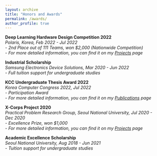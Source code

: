 ```yaml
---
layout: archive
title: "Honors and Awards"
permalink: /awards/
author_profile: true
---
```

**Deep Learning Hardware Design Competition 2022**  
*Polaris, Korea, Feb 2022 - Jul 2022*  
    - *2nd Place out of 111 Teams, won $2,000 (Nationwide Competition)*  
    - *For more detailed information, you can find it on my [Projects](https://sunho001215.github.io/projects/) page*
  
**Industrial Scholarship**  
*Samsung Electronics Device Solutions, Mar 2020 - Jun 2022*  
    - *Full tuition support for undergraduate studies*
  
**KCC Undergraduate Thesis Award 2022**  
*Korea Computer Congress 2022, Jul 2022*  
    - *Participation Award*  
    - *For more detailed information, you can find it on my [Publications](https://sunho001215.github.io/publications/) page*
  
**X-Corps Project 2020**  
*Practical Problem Research Group, Seoul National University, Jul 2020 - Dec 2020*  
    - *Excellence Prize, won $1,000*  
    - *For more detailed information, you can find it on my [Projects](https://sunho001215.github.io/projects/) page*
  
**Academic Excellence Scholarship**  
*Seoul National University, Aug 2018 - Jun 2021*  
    - *Tuition support for undergraduate studies*  
